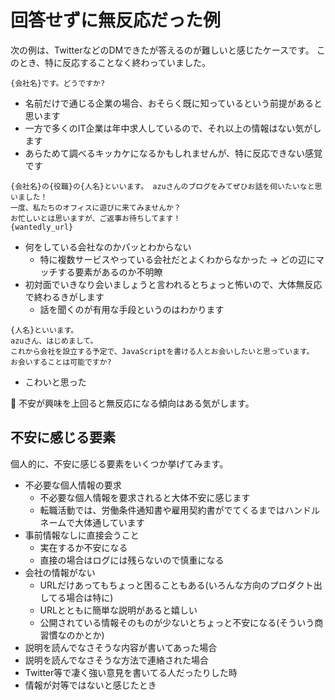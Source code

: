 # 回答せずに無反応だった例

次の例は、TwitterなどのDMできたが答えるのが難しいと感じたケースです。
このとき、特に反応することなく終わっていました。

```
{会社名}です。どうですか?
```

- 名前だけで通じる企業の場合、おそらく既に知っているという前提があると思います
- 一方で多くのIT企業は年中求人しているので、それ以上の情報はない気がします
- あらためて調べるキッカケになるかもしれませんが、特に反応できない感覚です

```
{会社名}の{役職}の{人名}といいます。 azuさんのブログをみてぜひお話を伺いたいなと思いました！
一度、私たちのオフィスに遊びに来てみませんか？
お忙しいとは思いますが、ご返事お待ちしてます！
{wantedly_url}
```

- 何をしている会社なのかパッとわからない
    - 特に複数サービスやっている会社だとよくわからなかった -> どの辺にマッチする要素があるのか不明瞭
- 初対面でいきなり会いましょうと言われるとちょっと怖いので、大体無反応で終わるきがします
    - 話を聞くのが有用な手段というのはわかります

```
{人名}といいます。
azuさん、はじめまして。
これから会社を設立する予定で、JavaScriptを書ける人とお会いしたいと思っています。 
お会いすることは可能ですか?
```

- こわいと思った

:memo: 不安が興味を上回ると無反応になる傾向はある気がします。

## 不安に感じる要素

個人的に、不安に感じる要素をいくつか挙げてみます。

- 不必要な個人情報の要求
    - 不必要な個人情報を要求されると大体不安に感じます
    - 転職活動では、労働条件通知書や雇用契約書がでてくるまではハンドルネームで大体通しています
- 事前情報なしに直接会うこと
    - 実在するか不安になる
    - 直接の場合はログには残らないので慎重になる
- 会社の情報がない
    - URLだけあってもちょっと困ることもある(いろんな方向のプロダクト出してる場合は特に)
    - URLとともに簡単な説明があると嬉しい
    - 公開されている情報そのものが少ないとちょっと不安になる(そういう商習慣なのかとか)
- 説明を読んでなさそうな内容が書いてあった場合
- 説明を読んでなさそうな方法で連絡された場合
- Twitter等で凄く強い意見を書いてる人だったりした時
- 情報が対等ではないと感じたとき